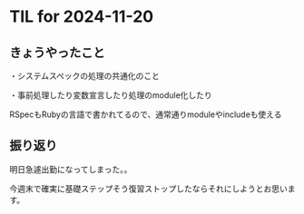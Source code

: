 # TIL for 2024-11-20


## きょうやったこと

・システムスペックの処理の共通化のこと

・事前処理したり変数宣言したり処理のmodule化したり

RSpecもRubyの言語で書かれてるので、通常通りmoduleやincludeも使える

## 振り返り

明日急遽出勤になってしまった。。

今週末で確実に基礎ステップそう復習ストップしたならそれにしようとお思います。
